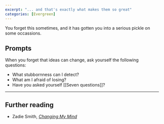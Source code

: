 ```yaml
---
excerpt: "... and that's exactly what makes them so great"
categories: [Evergreen]
---
```

You forget this sometimes, and it has gotten you into a serious pickle on some occassions.

## Prompts
When you forget that ideas can change, ask yourself the following questions:
- What stubbornness can I detect?
- What am I afraid of losing?
- Have you asked yourself [[Seven questions]]?

---

## Further reading
- Zadie Smith, _[Changing My Mind](https://www.goodreads.com/book/show/6425404-changing-my-mind)_